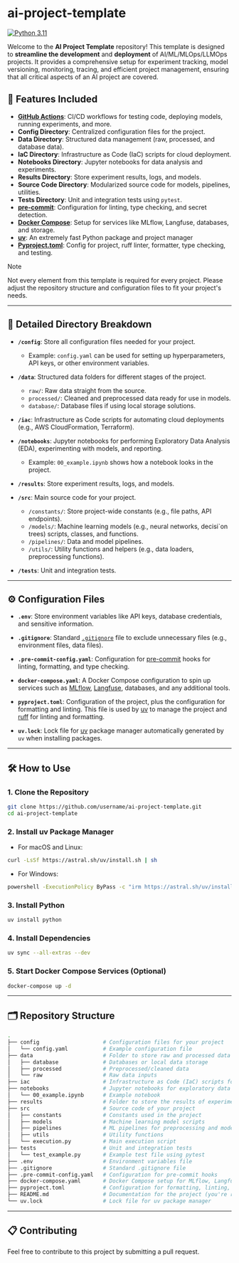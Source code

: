 # ai-project-template

[![Python 3.11](https://img.shields.io/badge/python-3.11-blue.svg)](https://www.python.org/downloads/release/python-3110/)

Welcome to the **AI Project Template** repository! This template is designed to **streamline the development** and **deployment** of AI/ML/MLOps/LLMOps projects. It provides a comprehensive setup for experiment tracking, model versioning, monitoring, tracing, and efficient project management, ensuring that all critical aspects of an AI project are covered.

## 🚀 Features Included

- **[GitHub Actions](https://docs.github.com/en/actions)**: CI/CD workflows for testing code, deploying models, running experiments, and more.
- **Config Directory**: Centralized configuration files for the project.
- **Data Directory**: Structured data management (raw, processed, and database data).
- **IaC Directory**: Infrastructure as Code (IaC) scripts for cloud deployment.
- **Notebooks Directory**: Jupyter notebooks for data analysis and experiments.
- **Results Directory**: Store experiment results, logs, and models.
- **Source Code Directory**: Modularized source code for models, pipelines, utilities.
- **Tests Directory**: Unit and integration tests using `pytest`.
- **[pre-commit](https://pre-commit.com/)**: Configuration for linting, type checking, and secret detection.
- **[Docker Compose](https://docs.docker.com/compose/)**: Setup for services like MLflow, Langfuse, databases, and storage.
- **[uv](https://docs.astral.sh/uv/)**: An extremely fast Python package and project manager
- **[Pyproject.toml](https://pip.pypa.io/en/stable/reference/build-system/pyproject-toml/)**: Config for project, ruff linter, formatter, type checking, and testing.


> [!NOTE]
> Not every element from this template is required for every project. Please adjust the repository structure and configuration files to fit your project's needs.

---

## 📁 Detailed Directory Breakdown

- **`/config`**: Store all configuration files needed for your project.
  - Example: `config.yaml` can be used for setting up hyperparameters, API keys, or other environment variables.

- **`/data`**: Structured data folders for different stages of the project.
  - `raw/`: Raw data straight from the source.
  - `processed/`: Cleaned and preprocessed data ready for use in models.
  - `database/`: Database files if using local storage solutions.

- **`/iac`**: Infrastructure as Code scripts for automating cloud deployments (e.g., AWS CloudFormation, Terraform).

- **`/notebooks`**: Jupyter notebooks for performing Exploratory Data Analysis (EDA), experimenting with models, and reporting.
  - Example: `00_example.ipynb` shows how a notebook looks in the project.

- **`/results`**: Store experiment results, logs, and models.

- **`/src`**: Main source code for your project.
  - `/constants/`: Store project-wide constants (e.g., file paths, API endpoints).
  - `/models/`: Machine learning models (e.g., neural networks, decisi`on trees) scripts, classes, and functions.
  - `/pipelines/`: Data and model pipelines.
  - `/utils/`: Utility functions and helpers (e.g., data loaders, preprocessing functions).

- **`/tests`**: Unit and integration tests.

---

## ⚙️ Configuration Files

- **`.env`**: Store environment variables like API keys, database credentials, and sensitive information.

- **`.gitignore`**: Standard [`.gitignore`](https://git-scm.com/docs/gitignore) file to exclude unnecessary files (e.g., environment files, data files).

- **`.pre-commit-config.yaml`**: Configuration for [pre-commit](https://pre-commit.com/) hooks for linting, formatting, and type checking.

- **`docker-compose.yaml`**: A Docker Compose configuration to spin up services such as [MLflow](https://mlflow.org/), [Langfuse](https://www.langfuse.com/), databases, and any additional tools.

- **`pyproject.toml`**: Configuration of the project, plus the configuration for formatting and linting. This file is used by [uv](https://docs.astral.sh/uv/) to manage the project and [ruff](https://docs.astral.sh/ruff/) for linting and formatting.

- **`uv.lock`**: Lock file for [uv](https://docs.astral.sh/uv/) package manager automatically generated by `uv` when installing packages.

---

## 🛠️ How to Use

### 1. **Clone the Repository**
```bash
git clone https://github.com/username/ai-project-template.git
cd ai-project-template
```

### 2. **Install uv Package Manager**
- For macOS and Linux:
```bash
curl -LsSf https://astral.sh/uv/install.sh | sh
```
- For Windows:
```bash
powershell -ExecutionPolicy ByPass -c "irm https://astral.sh/uv/install.ps1 | iex"
```

### 3. **Install Python**
```bash
uv install python
```

### 4. **Install Dependencies**
```bash
uv sync --all-extras --dev
```

### 5. Start Docker Compose Services (Optional)
```bash
docker-compose up -d
```


---

## 🗂️ Repository Structure
```bash
.
├── config                    # Configuration files for your project
│   └── config.yaml           # Example configuration file
├── data                      # Folder to store raw and processed data
│   ├── database              # Databases or local data storage
│   ├── processed             # Preprocessed/cleaned data
│   └── raw                   # Raw data inputs
├── iac                       # Infrastructure as Code (IaC) scripts for cloud deployment
├── notebooks                 # Jupyter notebooks for exploratory data analysis, experiments
│   └── 00_example.ipynb      # Example notebook
├── results                   # Folder to store the results of experiments and models
├── src                       # Source code of your project
│   ├── constants             # Constants used in the project
│   ├── models                # Machine learning model scripts
│   ├── pipelines             # ML pipelines for preprocessing and modeling
│   ├── utils                 # Utility functions
│   └── execution.py          # Main execution script
├── tests                     # Unit and integration tests
│   └── test_example.py       # Example test file using pytest
├── .env                      # Environment variables file
├── .gitignore                # Standard .gitignore file
├── .pre-commit-config.yaml   # Configuration for pre-commit hooks
├── docker-compose.yaml       # Docker Compose setup for MLflow, Langfuse, and related services
├── pyproject.toml            # Configuration for formatting, linting, type-checking, and testing
├── README.md                 # Documentation for the project (you're reading it!)
└── uv.lock                   # Lock file for uv package manager

```

---

## 📋 Contributing
Feel free to contribute to this project by submitting a pull request.
